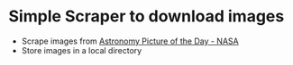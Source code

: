 # Simple Scraper to download images 

* Scrape images from [Astronomy Picture of the Day - NASA](http://apod.nasa.gov/apod/archivepix.html)
* Store images in a local directory

